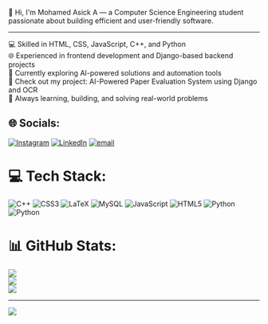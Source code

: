 👋 Hi, I'm Mohamed Asick A — a Computer Science Engineering student passionate about building efficient and user-friendly software.<br><hr>
💻 Skilled in HTML, CSS, JavaScript, C++, and Python<br>
🌐 Experienced in frontend development and Django-based backend projects<br>
🧠 Currently exploring AI-powered solutions and automation tools<br>
📂 Check out my project: AI-Powered Paper Evaluation System using Django and OCR<br>
🚀 Always learning, building, and solving real-world problems<br>


## 🌐 Socials:
[![Instagram](https://img.shields.io/badge/Instagram-%23E4405F.svg?logo=Instagram&logoColor=white)](https://instagram.com/agram.com/cozitzasick_) [![LinkedIn](https://img.shields.io/badge/LinkedIn-%230077B5.svg?logo=linkedin&logoColor=white)](https://linkedin.com/in/http://www.linkedin.com/in/mohamed-asick-a-54580a257) [![email](https://img.shields.io/badge/Email-D14836?logo=gmail&logoColor=white)](mailto:mohamedasick87@gmail.com) 

# 💻 Tech Stack:
![C++](https://img.shields.io/badge/c++-%2300599C.svg?style=for-the-badge&logo=c%2B%2B&logoColor=white) ![CSS3](https://img.shields.io/badge/css3-%231572B6.svg?style=for-the-badge&logo=css3&logoColor=white) ![LaTeX](https://img.shields.io/badge/latex-%23008080.svg?style=for-the-badge&logo=latex&logoColor=white) ![MySQL](https://img.shields.io/badge/mysql-4479A1.svg?style=for-the-badge&logo=mysql&logoColor=white) ![JavaScript](https://img.shields.io/badge/javascript-%23323330.svg?style=for-the-badge&logo=javascript&logoColor=%23F7DF1E) ![HTML5](https://img.shields.io/badge/html5-%23E34F26.svg?style=for-the-badge&logo=html5&logoColor=white) ![Python](https://img.shields.io/badge/python-3670A0?style=for-the-badge&logo=python&logoColor=ffdd54) ![Python](https://img.shields.io/badge/python-3670A0?style=for-the-badge&logo=python&logoColor=ffdd54)
# 📊 GitHub Stats:
![](https://github-readme-stats.vercel.app/api?username=mohamedasick87&theme=merko&hide_border=false&include_all_commits=false&count_private=false)<br/>
![](https://nirzak-streak-stats.vercel.app/?user=mohamedasick87&theme=merko&hide_border=false)<br/>
![](https://github-readme-stats.vercel.app/api/top-langs/?username=mohamedasick87&theme=merko&hide_border=false&include_all_commits=false&count_private=false&layout=compact)

---
[![](https://visitcount.itsvg.in/api?id=mohamedasick87&icon=2&color=11)](https://visitcount.itsvg.in)

<!-- Proudly created with GPRM ( https://gprm.itsvg.in ) -->
